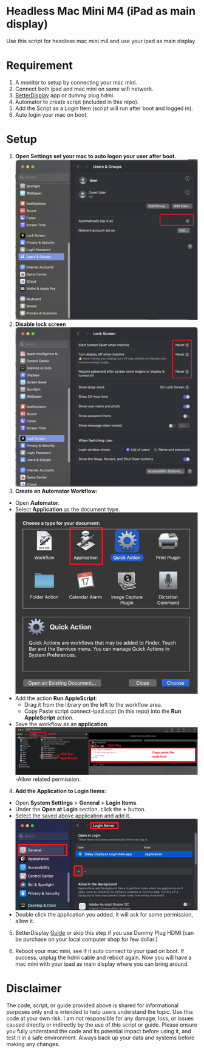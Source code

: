 
# Headless Mac Mini M4 (iPad as main display)
Use this script for headless mac mini m4 and use your ipad as main display. 

# Requirement
1) A monitor to setup by connecting your mac mini. 
2) Connect both ipad and mac mini on same wifi network.
3) [BetterDisplay](https://github.com/waydabber/BetterDisplay) app or dummy plug hdmi.
4) Automator to create script (included in this repo).
5) Add the Script as a Login Item (script will run after boot and logged in).
6) Auto login your mac on boot.



# Setup
1) **Open Settings set your mac to auto logon your user after boot.**
![enter image description here](https://raw.githubusercontent.com/teddybugs/mac-mini-m4-ipad/refs/heads/main/img/1.png)
2) **Disable lock screen**
![enter image description here](https://raw.githubusercontent.com/teddybugs/mac-mini-m4-ipad/refs/heads/main/img/2.png)
3) **Create an Automator Workflow:**
-   Open **Automator**.
-   Select **Application** as the document type.
![enter image description here](https://raw.githubusercontent.com/teddybugs/mac-mini-m4-ipad/refs/heads/main/img/3.png)
-   Add the action **Run AppleScript**:
    -   Drag it from the library on the left to the workflow area.
    -   Copy Paste script connect-ipad.scpt (in this repo) into the **Run AppleScript** action.
-   Save the workflow as an **application**.
![enter image description here](https://raw.githubusercontent.com/teddybugs/mac-mini-m4-ipad/refs/heads/main/img/4.png)
-Allow related permission.

4) **Add the Application to Login Items:**

-   Open **System Settings** > **General** > **Login Items**.
-   Under the **Open at Login** section, click the **+** button.
-   Select the saved above application and add it.
![enter image description here](https://raw.githubusercontent.com/teddybugs/mac-mini-m4-ipad/refs/heads/main/img/5.png)  
-   Double click the application you added, it will ask for some permission, allow it.

5) BetterDisplay [Guide](betterdisplay.md) or skip this step if you use Dummy Plug HDMI (can be purchase on your local computer shop for few dollar.)

6) Reboot your mac mini, see if it auto connect to your ipad on boot. If success, unplug the hdmi cable and reboot again. Now you will have a mac mini with your ipad as main display where you can bring around.

# Disclaimer 
The code, script, or guide provided above is shared for informational purposes only and is intended to help users understand the topic. Use this code at your own risk. I am not responsible for any damage, loss, or issues caused directly or indirectly by the use of this script or guide. Please ensure you fully understand the code and its potential impact before using it, and test it in a safe environment. Always back up your data and systems before making any changes.
